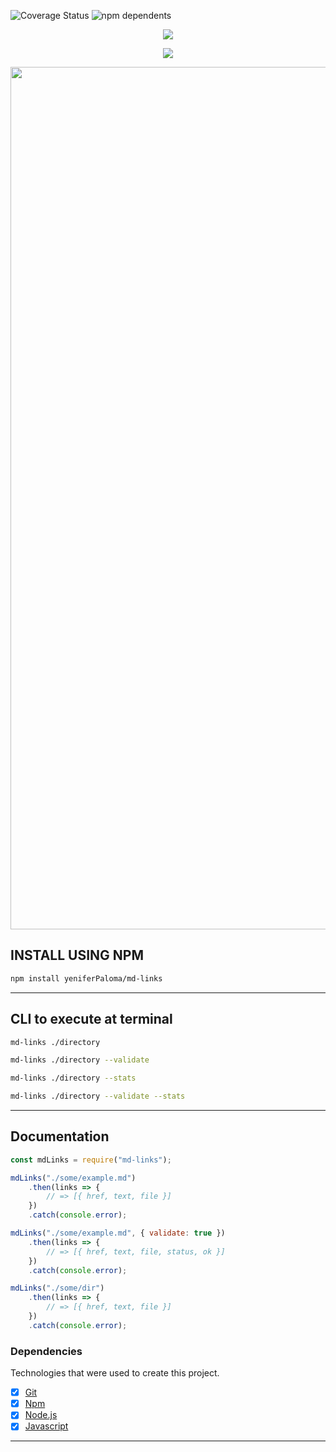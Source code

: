 
![Coverage Status](https://img.shields.io/badge/coverage-100%25-magenta) ![npm dependents](https://img.shields.io/badge/dependencias-4-pink)
<p align="center">
  <img src="https://storage.googleapis.com/md-links/titleRMC.png">
</p>
<p align="center">
  <img src="https://storage.googleapis.com/md-links/pMD.png">
</p>
<p align="center">
  <img width="972" height="1380" src="https://storage.googleapis.com/md-links/fcFinal.png">
</p>



## INSTALL USING NPM
```bash
npm install yeniferPaloma/md-links
```
<!-- <p align="center">![ttystudio GIF](https://raw.githubusercontent.com/chjj/ttystudio/master/img/example.gif)</p> -->

---

## CLI to execute at terminal
```bash
md-links ./directory

md-links ./directory --validate

md-links ./directory --stats

md-links ./directory --validate --stats
```
<!-- ![ttystudio GIF](https://raw.githubusercontent.com/chjj/ttystudio/master/img/example.gif) -->

---
## Documentation
```javascript
const mdLinks = require("md-links");

mdLinks("./some/example.md")
    .then(links => {
        // => [{ href, text, file }]
    })
    .catch(console.error);

mdLinks("./some/example.md", { validate: true })
    .then(links => {
        // => [{ href, text, file, status, ok }]
    })
    .catch(console.error);

mdLinks("./some/dir")
    .then(links => {
        // => [{ href, text, file }]
    })
    .catch(console.error);
```

### Dependencies

Technologies that were used to create this project.

- [x] [Git](https://github.com/yeniferPaloma?tab=repositories)
- [x] [Npm](https://docs.npmjs.com/cli-documentation/)
- [x] [Node.js](https://nodejs.org/es/)
- [x] [Javascript](https://developer.mozilla.org/es/docs/Web/JavaScript)

---
